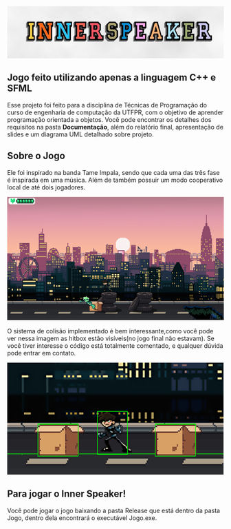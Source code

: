 
![Inner Speaker](https://github.com/EnzoTT/Inner-Speaker/blob/main/InnerSpeaker.PNG)
## Jogo feito utilizando apenas a linguagem C++ e SFML

Esse projeto foi feito para a disciplina de Técnicas de Programação do curso de engenharia de computação da UTFPR, com o objetivo de aprender programação orientada a objetos. Você pode encontrar os detalhes dos requisitos na pasta **Documentação**, além do relatório final, apresentação de slides e um diagrama UML detalhado sobre projeto.

## Sobre o Jogo

Ele foi inspirado na banda Tame Impala, sendo que cada uma das três fase é inspirada em uma música. Além de também possuir um modo cooperativo local de até dois jogadores. 

![Primeira Fase](https://github.com/EnzoTT/Inner-Speaker/blob/main/Fase%201.PNG)

O sistema de colisão implementado é bem interessante,como você pode ver nessa imagem as hitbox estão visíveis(no jogo final não estavam). Se você tiver interesse o código está totalmente comentado, e qualquer dúvida pode entrar em contato.

![Colisao](https://github.com/EnzoTT/Inner-Speaker/blob/main/Hitbox.PNG)



## Para jogar o Inner Speaker!
Você pode jogar o jogo baixando a pasta Release que está dentro da pasta Jogo, dentro dela encontrará o executável Jogo.exe.




